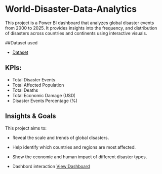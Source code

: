 # World-Disaster-Data-Analytics
This project is a Power BI dashboard that analyzes global disaster events from 2000 to 2025. It provides insights into the frequency, and distribution of disasters across countries and continents using interactive visuals.

##Dataset used
- <a href="https://github.com/Rachy143/World-Disaster-Data-Analytics/tree/main">Dataset</a>

## KPIs:  
  - Total Disaster Events  
  - Total Affected Population  
  - Total Deaths  
  - Total Economic Damage (USD)  
  - Disaster Events Percentage (%) 

## Insights & Goals

This project aims to:
- Reveal the scale and trends of global disasters.
- Help identify which countries and regions are most affected.
- Show the economic and human impact of different disaster types.

- Dashbord interaction <a href="https://github.com/Rachy143/CAFE-SALES-DATA-ANALYSIS-USING-EXCEL/blob/main/CAFE%20DASHBOARD.png">View Dashboard<a/>
